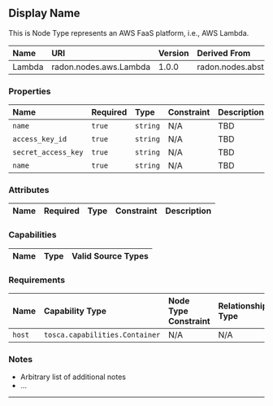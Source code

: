 ## Display Name

This is Node Type represents an AWS FaaS platform, i.e., AWS Lambda.

| Name | URI | Version | Derived From |
|:---- |:--- |:------- |:------------ |
| Lambda | radon.nodes.aws.Lambda | 1.0.0 | radon.nodes.abstract.CloudPlatform |

### Properties

| Name | Required | Type | Constraint | Description |
|:---- |:-------- |:---- |:---------- |:----------- |
| `name` | `true` | `string` | N/A | TBD |
| `access_key_id` | `true` | `string` | N/A | TBD |
| `secret_access_key` | `true` | `string` | N/A | TBD |
| `name` | `true` | `string` | N/A | TBD |

### Attributes

| Name | Required | Type | Constraint | Description |
|:---- |:-------- |:---- |:---------- |:----------- |

### Capabilities

| Name | Type | Valid Source Types |
|:---- |:---- |:------------------ |

### Requirements

| Name | Capability Type | Node Type Constraint | Relationship Type | Occurrences |
|:---- |:--------------- |:-------------------- |:----------------- |:------------|
| `host` | `tosca.capabilities.Container` | N/A | N/A | N/A |

### Notes

* Arbitrary list of additional notes
* ...

---
